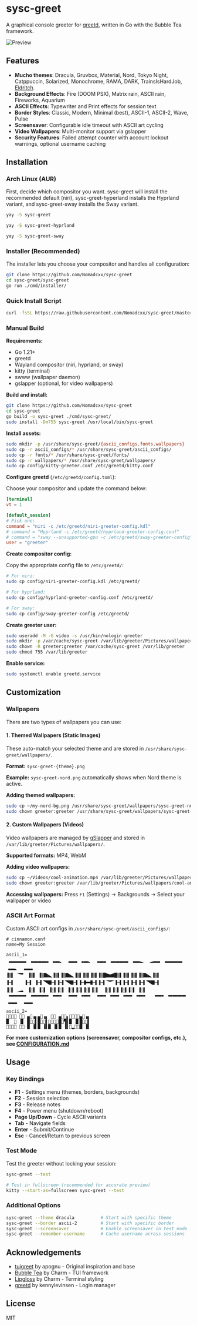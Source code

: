 # sysc-greet

A graphical console greeter for [greetd](https://git.sr.ht/~kennylevinsen/greetd), written in Go with the Bubble Tea framework.

![Preview](https://github.com/Nomadcxx/sysc-greet/raw/master/assets/showcase.gif)

## Features

- **Mucho themes**: Dracula, Gruvbox, Material, Nord, Tokyo Night, Catppuccin, Solarized, Monochrome, RAMA, DARK, TrainsIsHardJob, [Eldritch](https://github.com/eldritch-theme/eldritch).
- **Background Effects**: Fire (DOOM PSX), Matrix rain, ASCII rain, Fireworks, Aquarium
- **ASCII Effects**: Typewriter and Print effects for session text
- **Border Styles**: Classic, Modern, Minimal (best), ASCII-1, ASCII-2, Wave, Pulse
- **Screensaver**: Configurable idle timeout with ASCII art cycling
- **Video Wallpapers**: Multi-monitor support via gslapper
- **Security Features**: Failed attempt counter with account lockout warnings, optional username caching

## Installation

### Arch Linux (AUR)
First, decide which compositor you want. sysc-greet will install the recommended default (niri), sysc-greet-hyperland installs the Hyprland variant, and sysc-greet-sway installs the Sway variant.
```bash RECOMMENDED
yay -S sysc-greet
```
```bash
yay -S sysc-greet-hyprland
```
```bash
yay -S sysc-greet-sway
```

### Installer (Recommended)

The installer lets you choose your compositor and handles all configuration:

```bash
git clone https://github.com/Nomadcxx/sysc-greet
cd sysc-greet/sysc-greet
go run ./cmd/installer/
```

### Quick Install Script

```bash
curl -fsSL https://raw.githubusercontent.com/Nomadcxx/sysc-greet/master/install.sh | sudo bash
```

### Manual Build

**Requirements:**
- Go 1.21+
- greetd
- Wayland compositor (niri, hyprland, or sway)
- kitty (terminal)
- swww (wallpaper daemon)
- gslapper (optional, for video wallpapers)

**Build and install:**

```bash
git clone https://github.com/Nomadcxx/sysc-greet
cd sysc-greet
go build -o sysc-greet ./cmd/sysc-greet/
sudo install -Dm755 sysc-greet /usr/local/bin/sysc-greet
```

**Install assets:**

```bash
sudo mkdir -p /usr/share/sysc-greet/{ascii_configs,fonts,wallpapers}
sudo cp -r ascii_configs/* /usr/share/sysc-greet/ascii_configs/
sudo cp -r fonts/* /usr/share/sysc-greet/fonts/
sudo cp -r wallpapers/* /usr/share/sysc-greet/wallpapers/
sudo cp config/kitty-greeter.conf /etc/greetd/kitty.conf
```

**Configure greetd** (`/etc/greetd/config.toml`):

Choose your compositor and update the command below:

```toml
[terminal]
vt = 1

[default_session]
# Pick one:
command = "niri -c /etc/greetd/niri-greeter-config.kdl"
# command = "Hyprland -c /etc/greetd/hyprland-greeter-config.conf"
# command = "sway --unsupported-gpu -c /etc/greetd/sway-greeter-config"
user = "greeter"
```

**Create compositor config:**

Copy the appropriate config file to `/etc/greetd/`:

```bash
# For niri:
sudo cp config/niri-greeter-config.kdl /etc/greetd/

# For hyprland:
sudo cp config/hyprland-greeter-config.conf /etc/greetd/

# For sway:
sudo cp config/sway-greeter-config /etc/greetd/
```

**Create greeter user:**

```bash
sudo useradd -M -G video -s /usr/bin/nologin greeter
sudo mkdir -p /var/cache/sysc-greet /var/lib/greeter/Pictures/wallpapers
sudo chown -R greeter:greeter /var/cache/sysc-greet /var/lib/greeter
sudo chmod 755 /var/lib/greeter
```

**Enable service:**

```bash
sudo systemctl enable greetd.service
```

## Customization

### Wallpapers

There are two types of wallpapers you can use:

#### 1. Themed Wallpapers (Static Images)

These auto-match your selected theme and are stored in `/usr/share/sysc-greet/wallpapers/`.

**Format:** `sysc-greet-{theme}.png`

**Example:** `sysc-greet-nord.png` automatically shows when Nord theme is active.

**Adding themed wallpapers:**
```bash
sudo cp ~/my-nord-bg.png /usr/share/sysc-greet/wallpapers/sysc-greet-nord.png
sudo chown greeter:greeter /usr/share/sysc-greet/wallpapers/sysc-greet-nord.png
```

#### 2. Custom Wallpapers (Videos)

Video wallpapers are managed by [gSlapper](https://github.com/Nomadcxx/gSlapper) and stored in `/var/lib/greeter/Pictures/wallpapers/`.

**Supported formats:** MP4, WebM

**Adding video wallpapers:**
```bash
sudo cp ~/Videos/cool-animation.mp4 /var/lib/greeter/Pictures/wallpapers/
sudo chown greeter:greeter /var/lib/greeter/Pictures/wallpapers/cool-animation.mp4
```

**Accessing wallpapers:**
Press `F1` (Settings) → Backgrounds → Select your wallpaper or video

### ASCII Art Format

Custom ASCII art configs in `/usr/share/sysc-greet/ascii_configs/`:

```
# cinnamon.conf
name=My Session

ascii_1=
 🬭🬭🬭🬭 🬞🬭🬭🬭🬏🬞🬭🬼 🬞🬭🬏🬞🬭🬼 🬞🬭🬏 🬭🬭🬭🬭 🬞🬭🬽  🭈🬭🬏 🬭🬭🬭🬭 🬞🬭🬼 🬞🬭🬏
▐▒▌ 🭣🬀 ▐▒▌ ▐▒🭌🬿▐▒▌▐▒🭌🬿▐▒▌▐▒▌▐▒▌▐▒█🭍🭂█▒▌▐▒▌▐▒▌▐▒🭌🬿▐▒▌
▐─▌    ▐─▌ ▐─▌🭥🭒─▌▐─▌🭥🭒─▌▐─🬛🬫─▌▐─▌🭣🭘▐─▌▐─▌▐─▌▐─▌🭥🭒─▌
▐░▌ 🭈🬏 ▐░▌ ▐░▌ ▐░▌▐░▌ ▐░▌▐░▌▐░▌▐░▌  ▐░▌▐░▌▐░▌▐░▌ ▐░▌
 🬂🬂🬂🬂 🬁🬂🬂🬂🬀🬁🬂🬀 🬁🬂🬀🬁🬂🬀 🬁🬂🬀🬁🬂🬀🬁🬂🬀🬁🬂🬀  🬁🬂🬀 🬂🬂🬂🬂 🬁🬂🬀 🬁🬂🬀
ascii_2=
𜺠𜵡𜶜𜺣 𜶜𜵡 ▄𜺣▗▖▄𜺣▗▖ 𜷋𜺣 ▄𜺣𜷋▖𜷋𜴧𜶜𜺣▄𜺣▗▖
█  𜺨 ▐▌ █𜴦𜷥▌█𜴦𜷥▌𜷥𜶬𜷖𜵈█𜴦▜▌█ ▐▌█𜴦𜷥▌
𜴦𜶻𜷋🯦 𜷕𜷀 █ ▐▌█ ▐▌█ ▐▌█ ▐▌𜶫▂𜷕𜴍█ ▐▌

```

**For more customization options (screensaver, compositor configs, etc.), see [CONFIGURATION.md](https://github.com/Nomadcxx/sysc-greet/blob/master/CONFIGURATION.md)**

## Usage

### Key Bindings

- **F1** - Settings menu (themes, borders, backgrounds)
- **F2** - Session selection
- **F3** - Release notes
- **F4** - Power menu (shutdown/reboot)
- **Page Up/Down** - Cycle ASCII variants
- **Tab** - Navigate fields
- **Enter** - Submit/Continue
- **Esc** - Cancel/Return to previous screen

### Test Mode

Test the greeter without locking your session:

```bash
sysc-greet --test

# Test in fullscreen (recommended for accurate preview)
kitty --start-as=fullscreen sysc-greet --test
```

### Additional Options

```bash
sysc-greet --theme dracula          # Start with specific theme
sysc-greet --border ascii-2         # Start with specific border
sysc-greet --screensaver            # Enable screensaver in test mode
sysc-greet --remember-username      # Cache username across sessions
```

## Acknowledgements

- [tuigreet](https://github.com/apognu/tuigreet) by apognu - Original inspiration and base
- [Bubble Tea](https://github.com/charmbracelet/bubbletea) by Charm - TUI framework
- [Lipgloss](https://github.com/charmbracelet/lipgloss) by Charm - Terminal styling
- [greetd](https://git.sr.ht/~kennylevinsen/greetd) by kennylevinsen - Login manager

## License

MIT
